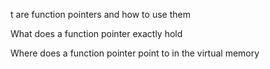 t are function pointers and how to use them

What does a function pointer exactly hold

Where does a function pointer point to in the virtual memory
